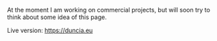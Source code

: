 At the moment I am working on commercial projects, but will soon try to think about some idea of this page.

Live version:
https://duncia.eu